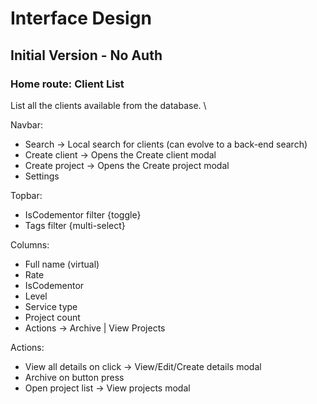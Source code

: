 # Interface Design

## Initial Version - No Auth

### Home route: Client List

List all the clients available from the database. \

Navbar:

- Search -> Local search for clients (can evolve to a back-end search)
- Create client   -> Opens the Create client modal
- Create project  -> Opens the Create project modal
- Settings

Topbar:

- IsCodementor filter {toggle}
- Tags filter         {multi-select}

Columns:

- Full name (virtual)
- Rate
- IsCodementor
- Level
- Service type
- Project count
- Actions -> Archive | View Projects

Actions:

- View all details on click -> View/Edit/Create details modal
- Archive on button press
- Open project list -> View projects modal
